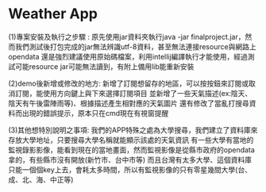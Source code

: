 # Weather App
(1)專案安裝及執行之步驟 :
原先使用jar資料夾執行java -jar finalproject.jar，然而我們測試後打包完成的jar無法辨識utf-8資料，甚至無法連接resource與網路上opendata
還是強烈建議使用原始碼檔案，利用intellij編譯執行才能使用，經過測試可能resource jar可能無法讀到，有附上備用lib能重新安裝


(2)demo後新增或修改的地方: 
新增了訂閱想留存的地區，可以按按鈕來訂閱或取消訂閱，能使用方向鍵上與下來選擇訂閱項目
並新增了一些天氣描述(ex:陰天、陰天有午後雷陣雨等)、根據描述產生相對應的天氣圖片
還有修改了當亂打搜尋資料而出現的錯誤提示，原本只在cmd現在有視窗提醒

(3)其他想特別說明之事項:
我們的APP特殊之處為大學搜尋，我們建立了資料庫來存放大學地址，只要搜尋大學名稱就能顯示該處的天氣資訊
有一些大學有當地的監視錄影影像，能看到現在的當地畫面，然而監視影像是從縣市政府的opendata拿的，有些縣市沒有開放(新竹市、台中市等)
而且台灣有太多大學、這個資料庫只能一個個key上去，會耗太多時間，所以有監視影像的只有零星幾間大學(台、成、北、海、中正等)

 
